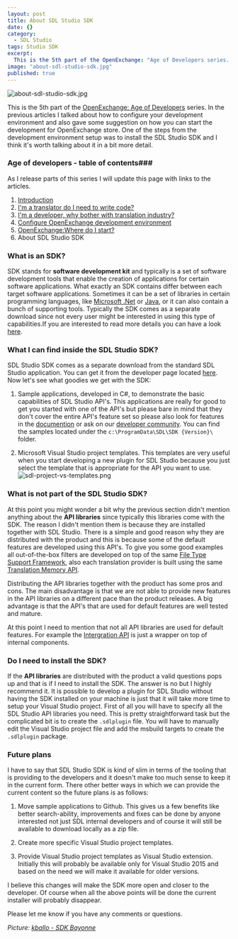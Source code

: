 ```yaml
---
layout: post
title: About SDL Studio SDK
date: {}
category: 
  - SDL Studio
tags: Studio SDK
excerpt: 
  This is the 5th part of the OpenExchange: "Age of Developers series. In the previous articles I talked about how to configure your development environment and also gave  some suggestion on how you can start the development for OpenExchange store. One of the steps from the development environment setup was to install the SDL Studio SDK and I think it's worth talking about it in a bit more detail."
image: "about-sdl-studio-sdk.jpg"
published: true
---
```


![about-sdl-studio-sdk.jpg]({{site.baseurl}}/assets/images/posts/about-sdl-studio-sdk.jpg)


<p class="dropcap">This is the 5th part of the <a href="http://romuluscrisan.com/sdl%20studio/2015/07/20/OpenExchange-age-of-developers.html" target="_blank">OpenExchange: Age of Developers</a> series. In the previous articles I talked about how to configure your development environment and also gave  some suggestion on how you can start the development for OpenExchange store. One of the steps from the development environment setup was to install the SDL Studio SDK and I think it's worth talking about it in a bit more detail.</p>

### Age of developers - table of contents###

As I release parts of this series I will update this page with links to the articles.

1. [Introduction](http://romuluscrisan.com/sdl%20studio/2015/07/20/OpenExchange-age-of-developers.html)
2. [I'm a translator do I need to write code?](http://romuluscrisan.com/sdl%20studio/2015/07/20/OpenExchange-age-of-developers-translator-code.html)
3. [I'm a developer, why bother with translation industry?](http://romuluscrisan.com/sdl%20studio/2015/08/05/OpenExchange-age-of-developers-developer-translation-industry.html)
4. [Configure OpenExchange development environment](http://romuluscrisan.com/sdl%20studio/2015/08/25/OpenExchange-age-of-developers-build-environment.html)
5. [OpenExchange:Where do I start?](http://romuluscrisan.com/sdl%20studio/2015/10/09/OpenExchange-age-of-developers-where-do-i-start.html)
6. About SDL Studio SDK

### What is an SDK? ###

SDK stands for **software development kit** and typically is a set of software development tools that enable the creation of applications for certain software applications. What exactly an SDK contains differ between each target software applications. Sometimes it can be a set of libraries in certain programming languages, like [Microsoft .Net](https://www.microsoft.com/net) or [Java](https://www.java.com), or it can also contain a bunch of supporting tools. Typically the SDK comes as a separate download since not every user might be interested in using this type of capabilities.If you are interested to read more details you can have a look [here](https://en.wikipedia.org/wiki/Software_development_kit). 

### What I can find inside the SDL Studio SDK? ###

SDL Studio SDK comes as a separate download from the standard SDL Studio application. You can get it from the developer page located [here](http://www.translationzone.com/openexchange/developer/sdk.html). Now let's see what goodies we get with the SDK:

1. Sample applications, developed in C#, to demonstrate the basic capabilities of SDL Studio API's. This applications are really for good to get you started with one of the API's but please bare in mind that they don't cover the entire API's feature set so please also look for features in the [documention](http://www.translationzone.com/openexchange/developer/sdk.html) or ask on our [developer community](https://community.sdl.com/developers/language-developers/). You can find the samples located under the `c:\ProgramData\SDL\SDK {Version}\` folder.
    
2. Microsoft Visual Studio project templates. This templates are very useful when you start developing a new plugin for SDL Studio because you just select the template that is appropriate for the API you want to use.
![sdl-project-vs-templates.png]({{site.baseurl}}/assets/images/posts/sdl-project-vs-templates.png)


### What is not part of the SDL Studio SDK? ###

At this point you might wonder a bit why the previous section didn't mention anything about the **API libraries** since typically this libraries come with the SDK. The reason I didn't mention them is because they are installed together with SDL Studio. There is a simple and good reason why they are distributed with the product and this is because some of the default features are developed using this API's. To give you some good examples all out-of-the-box filters are developed on top of the same [File Type Support Framework](http://producthelp.sdl.com/SDK/FileTypeSupport/4.0/), also each translation provider is built using the same [Translation Memory API](http://producthelp.sdl.com/SDK/TranslationMemoryApi/4.0/).

Distributing the API libraries together with the product has some pros and cons. The main disadvantage is that we are not able to provide new features in the API libraries on a different pace than the product releases. A big advantage is that the API's that are used for default features are well tested and mature.

At this point I need to mention that not all API libraries are used for default features. For example the [Intergration API](http://producthelp.sdl.com/SDK/StudioIntegrationApi/4.0/) is just a wrapper on top of internal components.

### Do I need to install the SDK? ###

If the **API libraries** are distributed with the product a valid questions pops up and that is if I need to install the SDK. The answer is no but I highly recommend it. It is possible to develop a plugin for SDL Studio without having the SDK installed on your machine is just that it will take more time to setup your Visual Studio project. First of all you will have to specify all the SDL Studio API libraries you need. This is pretty straightforward task but the complicated bit is to create the `.sdlplugin` file. You will have to manually edit the Visual Studio project file and add the msbuild targets to create the `.sdlplugin` package. 

### Future plans ###

I have to say that SDL Studio SDK is kind of slim in terms of the tooling that is providing to the developers and it doesn't make too much sense to keep it in the current form. There other better ways in which we can provide the current content so the future plans is as follows:

1. Move sample applications to Github. This gives us a few benefits like better search-ability, improvements and fixes can be done by anyone interested not just SDL internal developers and of course it will still be available to download locally as a zip file.

2. Create more specific Visual Studio project templates.

3. Provide Visual Studio project templates as Visual Studio extension. Initially this will probably be available only for Visual Studio 2015 and based on the need we will make it available for older versions.

I believe this changes will make the SDK more open and closer to the developer. Of course when all the above points will be done the current installer will probably disappear.

Please let me know if you have any comments or questions.

*Picture: [kballo - SDK Bayonne](https://flic.kr/p/Q4MPv)*
